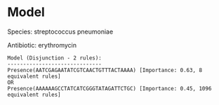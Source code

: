 
# Model

Species: streptococcus pneumoniae

Antibiotic: erythromycin

```
Model (Disjunction - 2 rules):
------------------------------
Presence(AATCGAGAATATCGTCAACTGTTTACTAAAA) [Importance: 0.63, 8 equivalent rules]
OR
Presence(AAAAAAGCCTATCATCGGGTATAGATTCTGC) [Importance: 0.45, 1096 equivalent rules]

```

